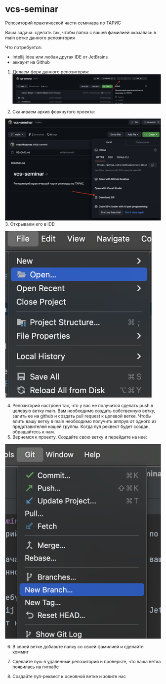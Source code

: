 # vcs-seminar
Репозиторий практической части семинара по ТАРИС

Ваша задача: сделать так, чтобы папка с вашей фамилией оказалась в main 
ветке данного репозитория

Что потребуется: 
- Intellij Idea или любая другая IDE от JetBrains
- аккаунт на Github
1. Делаем форк данного репозитория:
![](img/andreev.png)

2. Скачиваем архив форкнутого проекта:

![](img/step1.png)
3. Открываем его в IDE:

![](img/step2.png)

4. Репозиторий настроен так, что у вас не получится сделать push в
целевую ветку main. Вам необходимо создать собственную ветку, залить
ее на github и создать pull request к целевой ветке. Чтобы влить вашу
ветку в main необходимо получить аппрув от одного из представителей нашей группы.
Когда пул реквест будет создан, обращайтесь к нам.
5. Вернемся к проекту. Создайте свою ветку и перейдите на нее:

![](img/step3.png)

6. В своей ветке добавьте папку со своей фамилией и сделайте коммит

7. Сделайте пуш в удаленный репозиторий и проверьте, что ваша ветка
появилась на гитхабе

8. Создайте пул-реквест к основной ветке и зовите нас
